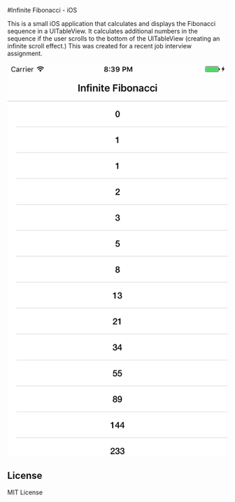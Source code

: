 #Infinite Fibonacci - iOS

This is a small iOS application that calculates and displays the Fibonacci sequence in a UITableView. It calculates additional numbers in the sequence if the user scrolls to the bottom of the UITableView (creating an infinite scroll effect.) This was created for a recent job interview assignment.

![screenshot](https://raw.githubusercontent.com/gvmatera/InfiniteFibonacci-iOS/master/screenshot.png) 

## License

MIT License

